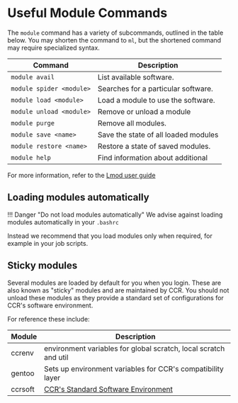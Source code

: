 # Useful Module Commands

The `module` command has a variety of subcommands, outlined in the table below.
You may shorten the command to `ml`, but the shortened command may require
specialized syntax.

| Command                 | Description                          |
| ----------------------- | ------------------------------------ |
| `module avail`          | List available software.             |
| `module spider <module>`| Searches for a particular software.  |
| `module load <module>`  | Load a module to use the software.   |
| `module unload <module>`| Remove or unload a module            |
| `module purge`          | Remove all modules.                  |
| `module save <name>`    | Save the state of all loaded modules |
| `module restore <name>` | Restore a state of saved modules.    |
| `module help`           | Find information about additional    |

For more information, refer to the [Lmod user guide](https://lmod.readthedocs.io/en/latest/010_user.html#user-s-tour-of-the-module-command)

## Loading modules automatically

!!! Danger "Do not load modules automatically"
    We advise against loading modules automatically in your `.bashrc`

Instead we recommend that you load modules only when required, for example in
your job scripts.

## Sticky modules

Several modules are loaded by default for you when you login. These are also
known as "sticky" modules and are maintained by CCR. You should not unload
these modules as they provide a standard set of configurations for CCR's
software environment. 

For reference these include:

| Module         | Description                                                      |
| -------------- | ---------------------------------------------------------------- |
| ccrenv         | environment variables for global scratch, local scratch and util |
| gentoo         | Sets up environment variables for CCR's compatibility layer      |
| ccrsoft        | [CCR's Standard Software Environment](releases.md)               |
